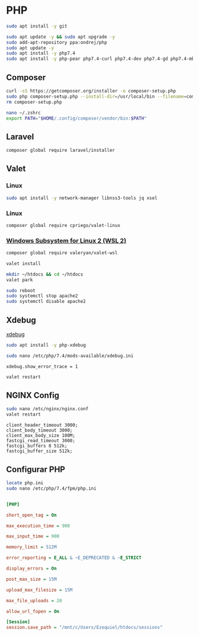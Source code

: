 # PHP

```BASH
sudo apt install -y git
```

```BASH
sudo apt update -y && sudo apt upgrade -y
sudo add-apt-repository ppa:ondrej/php
sudo apt update -y
sudo apt install -y php7.4
sudo apt install -y php-pear php7.4-curl php7.4-dev php7.4-gd php7.4-mbstring php7.4-zip php7.4-mysql php7.4-xml php7.4-sqlite3 php7.4-mysql php7.4-pgsql php7.4-soap
```

## Composer

```BASH
curl -sS https://getcomposer.org/installer -o composer-setup.php
sudo php composer-setup.php --install-dir=/usr/local/bin --filename=composer
rm composer-setup.php
```

```BASH
nano ~/.zshrc
export PATH="$HOME/.config/composer/vendor/bin:$PATH"
```

## Laravel

```BASH
composer global require laravel/installer
```

## Valet

### Linux
```BASH
sudo apt install -y network-manager libnss3-tools jq xsel
```
### Linux
```BASH
composer global require cpriego/valet-linux
```

### [Windows Subsystem for Linux 2 (WSL 2)](./wsl.md)
```BASH
composer global require valeryan/valet-wsl
```

```BASH
valet install
```

```BASH
mkdir ~/htdocs && cd ~/htdocs
valet park
```

```BASH
sudo reboot
sudo systemctl stop apache2
sudo systemctl disable apache2
```

## Xdebug 
[xdebug](https://xdebug.org/docs/install)  

```BASH
sudo apt install -y php-xdebug
```

```BASH
sudo nano /etc/php/7.4/mods-available/xdebug.ini
```
`xdebug.show_error_trace = 1`

```BASH
valet restart
```

## NGINX Config
```BASH
sudo nano /etc/nginx/nginx.conf
valet restart
```

```
client_header_timeout 3000;
client_body_timeout 3000;
client_max_body_size 100M;
fastcgi_read_timeout 3000;
fastcgi_buffers 8 512k;
fastcgi_buffer_size 512k;
```


## Configurar PHP
```BASH
locate php.ini
sudo nano /etc/php/7.4/fpm/php.ini
```

```INI

[PHP]

short_open_tag = On

max_execution_time = 900

max_input_time = 900

memory_limit = 512M

error_reporting = E_ALL & ~E_DEPRECATED & ~E_STRICT

display_errors = On

post_max_size = 15M

upload_max_filesize = 15M

max_file_uploads = 20

allow_url_fopen = On

[Session]
session.save_path = "/mnt/c/Users/Ezequiel/htdocs/sessions"

```
